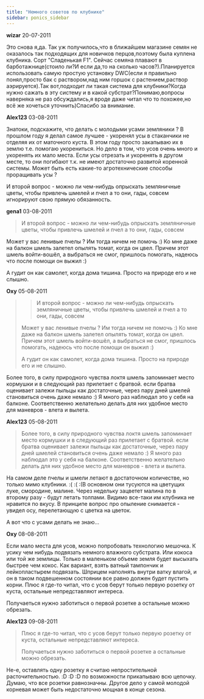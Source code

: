 ```yaml
---
title: "Немного советов по клубнике"
sidebar: ponics_sidebar
---
```


**wizar** 20-07-2011

Это снова я,да. Так уж получилось,что в ближайшем магазине семян не оказалось так подходящих для новичков перцов,поэтому была куплена клубника. Сорт "Сладенькая F1". Сейчас семяна плавают в барботажнице(стоило ли?И если да,то на сколько часов?).Планируется использовать самую простую установку DWC(если я правильно понял,просто бак с раствором,над ним горшок с растением,раствор аэрируется).Так вот,подходит ли такая система для клубники?Когда нужно сажать в эту систему и в какой субстрат?Понимаю,вопросы наверняка не раз обсуждались,я вроде даже читал что то похожее,но всё же хочеться уточнить)Спасибо за внимание.


**Alex123** 03-08-2011

Знатоки, подскажите, что делать с молодыми усами земляники ? В прошлом году я делал самое лучшее - укоренял усы в стаканчики не отделяя их от маточного куста. В этом году просто закапываю их в землю т.е. помогаю укорениться. Но дело в том, что усов очень много и укоренять их мало места. Если усы отрезать и укоренять в другом месте, то они погибают т.к. не имеют достаточно развитой коренной системы. Может быть есть какие-то агротехнические способы проращивать усы ?

И второй вопрос - можно ли чем-нибудь опрыскать земляничные цветы, чтобы привлечь шмелей и пчел а то они, гады, совсем игнорируют свою прямую обязанность.


**gena1** 03-08-2011

> И второй вопрос - можно ли чем-нибудь опрыскать земляничные цветы, чтобы привлечь шмелей и пчел а то они, гады, совсем 

Может у вас ленивые пчелы ? Им тогда ничем не помочь :) Ко мне даже на балкон шмель залетел опылять томат, когда он цвел. Причем этот шмель войти-вошёл, а выбраться не смог, пришлось помогать, надеюсь что после помощи он выжил :)

А гудит он как самолет, когда дома тишина. Просто на природе его и не слышно.


**Oxy** 05-08-2011

> > И второй вопрос - можно ли чем-нибудь опрыскать земляничные цветы, чтобы привлечь шмелей и пчел а то они, гады, совсем 
> 
> 
> 
> Может у вас ленивые пчелы ? Им тогда ничем не помочь :) Ко мне даже на балкон шмель залетел опылять томат, когда он цвел. Причем этот шмель войти-вошёл, а выбраться не смог, пришлось помогать, надеюсь что после помощи он выжил :)
> 
> А гудит он как самолет, когда дома тишина. Просто на природе его и не слышно.

Более того, в силу природного чувства локтя шмель запоминает место кормушки и в следующий раз прилетает с братвой. если братва оценивает залежи пыльцы как достаточные, через пару дней шмелей становиться очень даже немало :) Я много раз наблюдал это у себя на балконе. Соответственно желательно делать для них удобное место для маневров - влета и вылета. 


**Alex123** 05-08-2011

> Более того, в силу природного чувства локтя шмель запоминает место кормушки и в следующий раз прилетает с братвой. если братва оценивает залежи пыльцы как достаточные, через пару дней шмелей становиться очень даже немало :) Я много раз наблюдал это у себя на балконе. Соответственно желательно делать для них удобное место для маневров - влета и вылета.

На самом деле пчелы и шмели летают в достаточном количестве, но только мимо клубники. :( :( :(В основном они тусуются на цветущих луке, смородине, малине. Через недельку зацветет малина по в второму разу - будут летать толпами. Видимо все-таки им клубника не нравится по вкусу. В принципе вопрос про опыление снимается - увидел осу, перелетающую с цветка на цветок.

А вот что с усами делать не знаю...


**Oxy** 08-08-2011

Если мало места для усов, можно попробовать технологию мешочка. К усику чем нибудь подвязать немного влажного субстрата. Или кокоса или той же землицы. Только в маленьком объеме земля будет высыхать быстрее чем кокос. Как вариант, взять ватный тампончик и лейкопластырем подвязать. Шприцем наполнять внутри ватку влагой, и он в таком подвешенном состоянии все равно должен будет пустить корни. Плюс я где-то читал, что с усов берут только первую розетку от куста, остальные непредставляют интереса. 

Получаеться нужно заботиться о первой розетке а остальные можно обрезать.


**Alex123** 09-08-2011

> Плюс я где-то читал, что с усов берут только первую розетку от куста, остальные непредставляют интереса. 
> 
> Получаеться нужно заботиться о первой розетке а остальные можно обрезать.

Не-е, оставлять одну розетку я считаю непростительной расточительностью. :D :D :D по возможности прикапываю всю цепочку. Думаю, что все розетки равнозначны. Другое дело у самой молодой корневая может быть недостаточно мощная в конце сезона.


